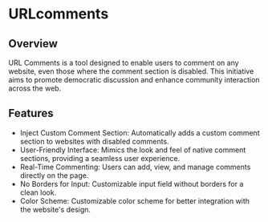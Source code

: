 <style>h1 { border-bottom: 0; } </style>

<h1>URLcomments</h1>


<h2>Overview</h2>
<p>URL Comments is a tool designed to enable users to comment on any website, even those where the comment section is disabled. This initiative aims to promote democratic discussion and enhance community interaction across the web.
</p>

<h2>Features</h2>
<ul><li>
Inject Custom Comment Section: Automatically adds a custom comment section to websites with disabled comments.</li>
<li>User-Friendly Interface: Mimics the look and feel of native comment sections, providing a seamless user experience.</li>
<li>Real-Time Commenting: Users can add, view, and manage comments directly on the page.</li>
<li>No Borders for Input: Customizable input field without borders for a clean look.</li>
<li>Color Scheme: Customizable color scheme for better integration with the website's design.</li>




  
</ul>

